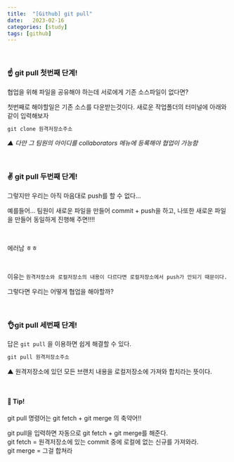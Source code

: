 ```yaml
---
title:  "[Github] git pull"
date:   2023-02-16
categories: [study]
tags: [github]
---
```

<br>

### ☝️ git pull 첫번째 단계!

협업을 위해 파일을 공유해야 하는데 서로에게 기존 소스파일이 없다면?

첫번째로 해야할일은 기존 소스를 다운받는것이다.
새로운 작업폴더의 터미널에 아래와 같이 입력해보자
```powershell
git clone 원격저장소주소
```
_▲ 다만 그 팀원의 아이디를 collaborators 메뉴에 등록해야 협업이 가능함_

<br>

### ✌️ git pull 두번째 단계!
그렇지만 우리는 아직 마음대로 push를 할 수 없다...

예를들어... 팀원이 새로운 파일을 만들어 commit + push을 하고, 나또한 새로운 파일을 만들어 동일하게 진행해 주면!!!!

<br>

에러남 ㅎㅎ

<br>

이유는 `원격저장소와 로컬저장소의 내용이 다르다면 로컬저장소에서 push가 안되기 때문이다.`   

그렇다면 우리는 어떻게 협업을 해야할까?

<br>

### 👌git pull 세번째 단계!
답은 `git pull` 을 이용하면 쉽게 해결할 수 있다.

```powershell
git pull 원격저장소주소
```

▲ 원격저장소에 있던 모든 브랜치 내용을 로컬저장소에 가져와 합치라는 뜻이다.

<br>

#### 📌 Tip!
git pull 명령어는 git fetch + git merge 의 축약어!!

git pull을 입력하면 자동으로 git fetch + git merge를 해준다.   
git fetch = 원격저장소에 있는 commit 중에 로컬에 없는 신규를 가져와라.   
git merge = 그걸 합쳐라 
